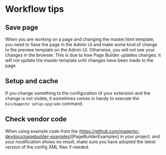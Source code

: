 # Workflow tips

## Save page

When you are working on a page and changing the master.html template, you need to Save the page in the Admin UI and make some kind of change to the preview template on the Admin UI. Otherwise, you will not see your changes in the browser. This is due to how Page Builder updates changes: it will not update the master template until changes have been made to the page.

## Setup and cache

If you change something to the configuration of your extension and the change is not visible, it sometimes comes in handy
to execute the `bin/magento setup:upgrade` command.

## Check vendor code

When using example code from the (https://github.com/magento-devdocs/pagebuilder-examples)[PageBuilderExamples] in your project,
and your modification shows no result, make sure you have adopted the latest version of the config XML files if needed.
